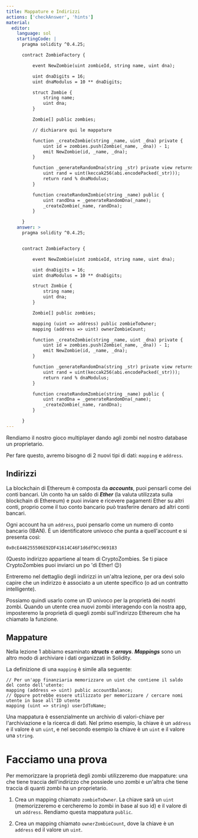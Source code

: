 ```yaml
---
title: Mappature e Indirizzi
actions: ['checkAnswer', 'hints']
material:
  editor:
    language: sol
    startingCode: |
      pragma solidity ^0.4.25;

      contract ZombieFactory {

          event NewZombie(uint zombieId, string name, uint dna);

          uint dnaDigits = 16;
          uint dnaModulus = 10 ** dnaDigits;

          struct Zombie {
              string name;
              uint dna;
          }

          Zombie[] public zombies;

          // dichiarare qui le mappature

          function _createZombie(string _name, uint _dna) private {
              uint id = zombies.push(Zombie(_name, _dna)) - 1;
              emit NewZombie(id, _name, _dna);
          } 

          function _generateRandomDna(string _str) private view returns (uint) {
              uint rand = uint(keccak256(abi.encodePacked(_str)));
              return rand % dnaModulus;
          }

          function createRandomZombie(string _name) public {
              uint randDna = _generateRandomDna(_name);
              _createZombie(_name, randDna);
          }

      }
    answer: >
      pragma solidity ^0.4.25;


      contract ZombieFactory {

          event NewZombie(uint zombieId, string name, uint dna);

          uint dnaDigits = 16;
          uint dnaModulus = 10 ** dnaDigits;

          struct Zombie {
              string name;
              uint dna;
          }

          Zombie[] public zombies;

          mapping (uint => address) public zombieToOwner;
          mapping (address => uint) ownerZombieCount;

          function _createZombie(string _name, uint _dna) private {
              uint id = zombies.push(Zombie(_name, _dna)) - 1;
              emit NewZombie(id, _name, _dna);
          } 

          function _generateRandomDna(string _str) private view returns (uint) {
              uint rand = uint(keccak256(abi.encodePacked(_str)));
              return rand % dnaModulus;
          }

          function createRandomZombie(string _name) public {
              uint randDna = _generateRandomDna(_name);
              _createZombie(_name, randDna);
          }

      }
---
```


Rendiamo il nostro gioco multiplayer dando agli zombi nel nostro database un proprietario.

Per fare questo, avremo bisogno di 2 nuovi tipi di dati: `mapping` e `address`.

## Indirizzi

La blockchain di Ethereum è composta da ***accounts***, puoi pensarli come dei conti bancari. Un conto ha un saldo di ***Ether*** (la valuta utilizzata sulla blockchain di Ethereum) e puoi inviare e ricevere pagamenti Ether su altri conti, proprio come il tuo conto bancario può trasferire denaro ad altri conti bancari.

Ogni account ha un `address`, puoi pensarlo come un numero di conto bancario (IBAN). È un identificatore univoco che punta a quell'account e si presenta così:

`0x0cE446255506E92DF41614C46F1d6df9Cc969183`

(Questo indirizzo appartiene al team di CryptoZombies. Se ti piace CryptoZombies puoi inviarci un po 'di Ether! 😉)

Entreremo nel dettaglio degli indirizzi in un'altra lezione, per ora devi solo capire che un indirizzo è associato a un utente specifico (o ad un contratto intelligente).

Possiamo quindi usarlo come un ID univoco per la proprietà dei nostri zombi. Quando un utente crea nuovi zombi interagendo con la nostra app, imposteremo la proprietà di quegli zombi sull'indirizzo Ethereum che ha chiamato la funzione.

## Mappature

Nella lezione 1 abbiamo esaminato ***structs*** e ***arrays***. ***Mappings*** sono un altro modo di archiviare i dati organizzati in Solidity.

La definizione di una `mapping` è simile alla seguente:

```
// Per un'app finanziaria memorizzare un uint che contiene il saldo del conto dell'utente:
mapping (address => uint) public accountBalance;
// Oppure potrebbe essere utilizzato per memorizzare / cercare nomi utente in base all'ID utente
mapping (uint => string) userIdToName;
```

Una mappatura è essenzialmente un archivio di valori-chiave per l'archiviazione e la ricerca di dati. Nel primo esempio, la chiave è un `address` e il valore è un `uint`, e nel secondo esempio la chiave è un `uint` e il valore una `string`.

# Facciamo una prova

Per memorizzare la proprietà degli zombi utilizzeremo due mappature: una che tiene traccia dell'indirizzo che possiede uno zombi e un'altra che tiene traccia di quanti zombi ha un proprietario.

1. Crea un mapping chiamato `zombieToOwner`. La chiave sarà un `uint` (memorizzeremo e cercheremo lo zombi in base al suo id) e il valore di un `address`. Rendiamo questa mappatura `public`.

2. Crea un mapping chiamato `ownerZombieCount`, dove la chiave è un `address` ed il valore un `uint`.
